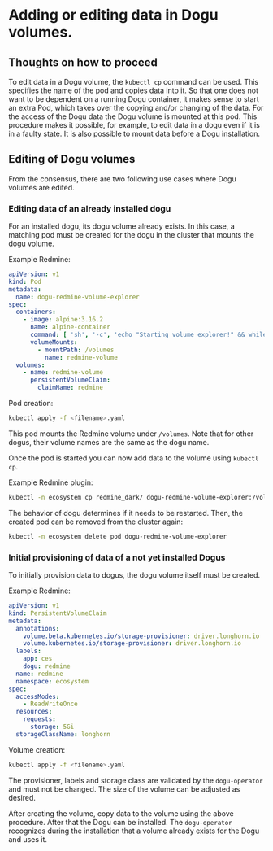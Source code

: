 # Adding or editing data in Dogu volumes.

## Thoughts on how to proceed

To edit data in a Dogu volume, the `kubectl cp` command can be used. This specifies the name of the pod and copies data
into it. So that one does not want to be dependent on a running Dogu container, it makes sense to start an extra Pod,
which takes over the copying and/or changing of the data. For the access of the Dogu data the Dogu volume is mounted at
this pod. This procedure makes it possible, for example, to edit data in a dogu even if it is in a faulty state. It is
also possible to mount data before a Dogu installation.

## Editing of Dogu volumes

From the consensus, there are two following use cases where Dogu volumes are edited.

### Editing data of an already installed dogu

For an installed dogu, its dogu volume already exists.
In this case, a matching pod must be created for the dogu in the cluster that mounts the dogu volume.

Example Redmine:

```yaml
apiVersion: v1
kind: Pod
metadata:
  name: dogu-redmine-volume-explorer
spec:
  containers:
    - image: alpine:3.16.2
      name: alpine-container
      command: [ 'sh', '-c', 'echo "Starting volume explorer!" && while sleep 3600; do :; done' ]
      volumeMounts:
        - mountPath: /volumes
          name: redmine-volume
  volumes:
    - name: redmine-volume
      persistentVolumeClaim:
        claimName: redmine
```

Pod creation:

```bash
kubectl apply -f <filename>.yaml
```

This pod mounts the Redmine volume under `/volumes`. Note that for other dogus, their volume names are the same as the
dogu name.

Once the pod is started you can now add data to the volume using `kubectl cp`.

Example Redmine plugin:

```bash
kubectl -n ecosystem cp redmine_dark/ dogu-redmine-volume-explorer:/volumes/plugins/
```

The behavior of dogu determines if it needs to be restarted. Then, the created pod can be removed from
the cluster again:

```bash
kubectl -n ecosystem delete pod dogu-redmine-volume-explorer
```

### Initial provisioning of data of a not yet installed Dogus

To initially provision data to dogus, the dogu volume itself must be created.

Example Redmine:

```yaml
apiVersion: v1
kind: PersistentVolumeClaim
metadata:
  annotations:
    volume.beta.kubernetes.io/storage-provisioner: driver.longhorn.io
    volume.kubernetes.io/storage-provisioner: driver.longhorn.io
  labels:
    app: ces
    dogu: redmine
  name: redmine
  namespace: ecosystem
spec:
  accessModes:
    - ReadWriteOnce
  resources:
    requests:
      storage: 5Gi
  storageClassName: longhorn
```

Volume creation:

```bash
kubectl apply -f <filename>.yaml
```

The provisioner, labels and storage class are validated by the `dogu-operator` and must not be changed.
The size of the volume can be adjusted as desired.

After creating the volume, copy data to the volume using the above procedure. After that the Dogu can be installed.
The `dogu-operator` recognizes during the installation that a volume already exists for the Dogu and uses it.
